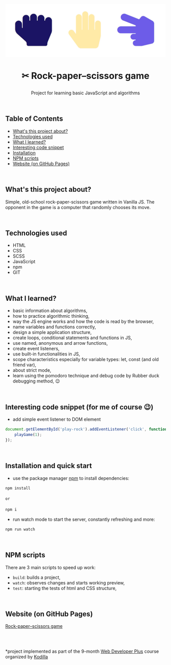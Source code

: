 <p align="center">
<a href="https://grzegorz-jodlowski.github.io/rock-paper-scissors-game/"><img src="images/logo7.jpg" title="logo" alt="three hands shows rock paper and scissors"></a>
</p>



# <p align="center">✂ Rock-paper–scissors game</p>
<p align="center">Project for learning basic JavaScript and algorithms</p>

</br>

## Table of Contents

- [What's this project about?](#about)
- [Technologies used](#technologies)
- [What I learned?](#what)
- [Interesting code snippet](#interesting)
- [Installation](#install)
- [NPM scripts](#scripts)
- [Website (on GitHub Pages)](#site)

</br>

## <a name="about"></a>What's this project about?

Simple, old-school rock-paper-scissors game written in Vanilla JS. The opponent in the game is a computer that randomly chooses its move.

</br>

## <a name="technologies"></a>Technologies used
- HTML
- CSS
- SCSS
- JavaScript
- npm
- GIT

</br>

## <a name="what"></a>What I learned?
- basic information about algorithms,
- how to practice algorithmic thinking,
- way the JS engine works and how the code is read by the browser,
- name variables and functions correctly,
- design a simple application structure,
- create loops, conditional statements and functions in JS,
- use named, anonymous and arrow functions,
- create event listeners,
- use built-in functionalities in JS,
- scope characteristics especially for variable types: let, const (and old friend var),
- about strict mode,
- learn using the pomodoro technique and debug code by Rubber duck debugging method, 😉



</br>

## <a name="interesting"></a>Interesting code snippet (for me of course 😉)
- add simple event listener to DOM element

```javascript
document.getElementById('play-rock').addEventListener('click', function () {
    playGame(1);
});
```

</br>

## <a name="install"></a>Installation and quick start

- use the package manager [npm](https://www.npmjs.com/get-npm) to install dependencies:

```bash
npm install

or

npm i
```
- run watch mode to start the server, constantly refreshing and more:

```bash
npm run watch
```

<br/>


## <a name="scripts"></a>NPM scripts

There are 3 main scripts to speed up work:

- `build`: builds a project,
- `watch`: observes changes and starts working preview,
- `test`: starting the tests of html and CSS structure,

<br/>

## <a name="site"></a>Website (on GitHub Pages)
<a href="https://grzegorz-jodlowski.github.io/rock-paper-scissors-game/">Rock-paper–scissors game</a>

</br>
</br>

  *project implemented as part of the 9-month [Web Developer Plus](https://kodilla.com/pl/bootcamp/webdeveloper/?type=wdp&editionId=309) course organized by [Kodilla](https://drive.google.com/file/d/1AZGDMtjhsHbrtXhRSIlRKKc3RCxQk6YY/view?usp=sharing)

